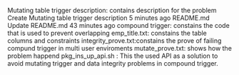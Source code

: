 Mutating table trigger description: contains description for the problem
Create Mutating table trigger description	5 minutes ago
README.md	Update README.md	43 minutes ago
compound trigger: constains the code that is used to prevent overlapping
emp_title.txt: constains the table columns and constraints
integrity_prove.txt:constains the prove of failing compund trigger in multi user enviroments
mutate_prove.txt: shows how the problem happend
pkg_ins_up_api.sh : This the used API as a solution to avoid mutating trigger and data integrity problems in compound trigger.
